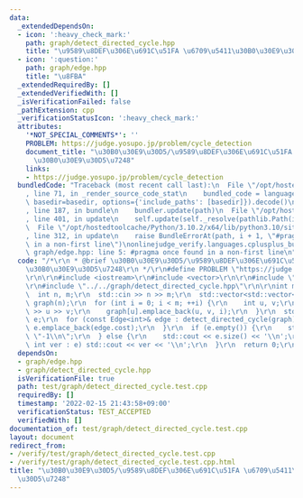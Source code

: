 ```yaml
---
data:
  _extendedDependsOn:
  - icon: ':heavy_check_mark:'
    path: graph/detect_directed_cycle.hpp
    title: "\u9589\u8DEF\u306E\u691C\u51FA \u6709\u5411\u30B0\u30E9\u30D5\u7248"
  - icon: ':question:'
    path: graph/edge.hpp
    title: "\u8FBA"
  _extendedRequiredBy: []
  _extendedVerifiedWith: []
  _isVerificationFailed: false
  _pathExtension: cpp
  _verificationStatusIcon: ':heavy_check_mark:'
  attributes:
    '*NOT_SPECIAL_COMMENTS*': ''
    PROBLEM: https://judge.yosupo.jp/problem/cycle_detection
    document_title: "\u30B0\u30E9\u30D5/\u9589\u8DEF\u306E\u691C\u51FA \u6709\u5411\
      \u30B0\u30E9\u30D5\u7248"
    links:
    - https://judge.yosupo.jp/problem/cycle_detection
  bundledCode: "Traceback (most recent call last):\n  File \"/opt/hostedtoolcache/Python/3.10.2/x64/lib/python3.10/site-packages/onlinejudge_verify/documentation/build.py\"\
    , line 71, in _render_source_code_stat\n    bundled_code = language.bundle(stat.path,\
    \ basedir=basedir, options={'include_paths': [basedir]}).decode()\n  File \"/opt/hostedtoolcache/Python/3.10.2/x64/lib/python3.10/site-packages/onlinejudge_verify/languages/cplusplus.py\"\
    , line 187, in bundle\n    bundler.update(path)\n  File \"/opt/hostedtoolcache/Python/3.10.2/x64/lib/python3.10/site-packages/onlinejudge_verify/languages/cplusplus_bundle.py\"\
    , line 401, in update\n    self.update(self._resolve(pathlib.Path(included), included_from=path))\n\
    \  File \"/opt/hostedtoolcache/Python/3.10.2/x64/lib/python3.10/site-packages/onlinejudge_verify/languages/cplusplus_bundle.py\"\
    , line 312, in update\n    raise BundleErrorAt(path, i + 1, \"#pragma once found\
    \ in a non-first line\")\nonlinejudge_verify.languages.cplusplus_bundle.BundleErrorAt:\
    \ graph/edge.hpp: line 5: #pragma once found in a non-first line\n"
  code: "/*\r\n * @brief \u30B0\u30E9\u30D5/\u9589\u8DEF\u306E\u691C\u51FA \u6709\u5411\
    \u30B0\u30E9\u30D5\u7248\r\n */\r\n#define PROBLEM \"https://judge.yosupo.jp/problem/cycle_detection\"\
    \r\n\r\n#include <iostream>\r\n#include <vector>\r\n\r\n#include \"../../graph/edge.hpp\"\
    \r\n#include \"../../graph/detect_directed_cycle.hpp\"\r\n\r\nint main() {\r\n\
    \  int n, m;\r\n  std::cin >> n >> m;\r\n  std::vector<std::vector<Edge<int>>>\
    \ graph(n);\r\n  for (int i = 0; i < m; ++i) {\r\n    int u, v;\r\n    std::cin\
    \ >> u >> v;\r\n    graph[u].emplace_back(u, v, i);\r\n  }\r\n  std::vector<int>\
    \ e;\r\n  for (const Edge<int>& edge : detect_directed_cycle(graph)) {\r\n   \
    \ e.emplace_back(edge.cost);\r\n  }\r\n  if (e.empty()) {\r\n    std::cout <<\
    \ \"-1\\n\";\r\n  } else {\r\n    std::cout << e.size() << '\\n';\r\n    for (const\
    \ int ver : e) std::cout << ver << '\\n';\r\n  }\r\n  return 0;\r\n}\r\n"
  dependsOn:
  - graph/edge.hpp
  - graph/detect_directed_cycle.hpp
  isVerificationFile: true
  path: test/graph/detect_directed_cycle.test.cpp
  requiredBy: []
  timestamp: '2022-02-15 21:43:58+09:00'
  verificationStatus: TEST_ACCEPTED
  verifiedWith: []
documentation_of: test/graph/detect_directed_cycle.test.cpp
layout: document
redirect_from:
- /verify/test/graph/detect_directed_cycle.test.cpp
- /verify/test/graph/detect_directed_cycle.test.cpp.html
title: "\u30B0\u30E9\u30D5/\u9589\u8DEF\u306E\u691C\u51FA \u6709\u5411\u30B0\u30E9\
  \u30D5\u7248"
---
```


